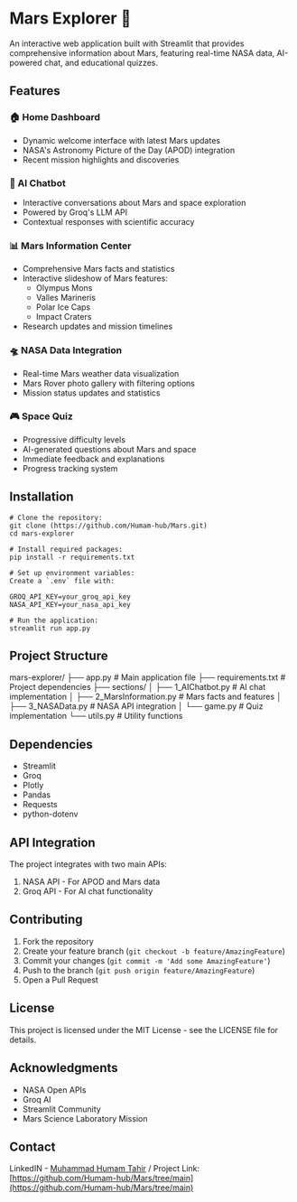 # Mars Explorer 🚀

An interactive web application built with Streamlit that provides comprehensive information about Mars, featuring real-time NASA data, AI-powered chat, and educational quizzes.

## Features

### 🏠 Home Dashboard
- Dynamic welcome interface with latest Mars updates
- NASA's Astronomy Picture of the Day (APOD) integration
- Recent mission highlights and discoveries

### 🤖 AI Chatbot
- Interactive conversations about Mars and space exploration
- Powered by Groq's LLM API
- Contextual responses with scientific accuracy

### 📊 Mars Information Center
- Comprehensive Mars facts and statistics
- Interactive slideshow of Mars features:
  - Olympus Mons
  - Valles Marineris
  - Polar Ice Caps
  - Impact Craters
- Research updates and mission timelines

### 🛸 NASA Data Integration
- Real-time Mars weather data visualization
- Mars Rover photo gallery with filtering options
- Mission status updates and statistics

### 🎮 Space Quiz
- Progressive difficulty levels
- AI-generated questions about Mars and space
- Immediate feedback and explanations
- Progress tracking system

## Installation
```
# Clone the repository:
git clone (https://github.com/Humam-hub/Mars.git) 
cd mars-explorer

# Install required packages:
pip install -r requirements.txt

# Set up environment variables:
Create a `.env` file with:

GROQ_API_KEY=your_groq_api_key
NASA_API_KEY=your_nasa_api_key

# Run the application:
streamlit run app.py
```
## Project Structure
mars-explorer/
├── app.py # Main application file
├── requirements.txt # Project dependencies
├── sections/
│ ├── 1_AIChatbot.py # AI chat implementation
│ ├── 2_MarsInformation.py # Mars facts and features
│ ├── 3_NASAData.py # NASA API integration
│ └── game.py # Quiz implementation
└── utils.py # Utility functions

## Dependencies

- Streamlit
- Groq
- Plotly
- Pandas
- Requests
- python-dotenv

## API Integration

The project integrates with two main APIs:
1. NASA API - For APOD and Mars data
2. Groq API - For AI chat functionality

## Contributing

1. Fork the repository
2. Create your feature branch (`git checkout -b feature/AmazingFeature`)
3. Commit your changes (`git commit -m 'Add some AmazingFeature'`)
4. Push to the branch (`git push origin feature/AmazingFeature`)
5. Open a Pull Request

## License

This project is licensed under the MIT License - see the LICENSE file for details.

## Acknowledgments

- NASA Open APIs
- Groq AI
- Streamlit Community
- Mars Science Laboratory Mission

## Contact

LinkedIN - [Muhammad Humam Tahir](https://www.linkedin.com/in/muhammad-humam-tahir-470267178/) / 
Project Link: [https://github.com/Humam-hub/Mars/tree/main](https://github.com/Humam-hub/Mars/tree/main)
